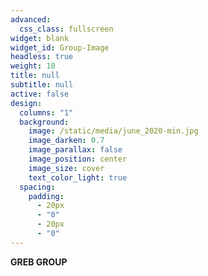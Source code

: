 ```yaml
---
advanced:
  css_class: fullscreen
widget: blank
widget_id: Group-Image
headless: true
weight: 10
title: null
subtitle: null
active: false
design:
  columns: "1"
  background:
    image: /static/media/june_2020-min.jpg
    image_darken: 0.7
    image_parallax: false
    image_position: center
    image_size: cover
    text_color_light: true
  spacing:
    padding:
      - 20px
      - "0"
      - 20px
      - "0"
---
```

**GREB GROUP**
